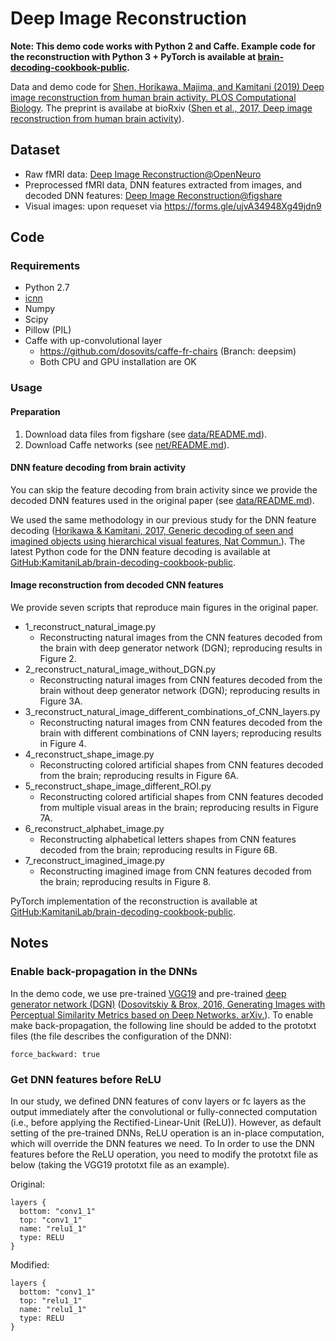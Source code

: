 # Deep Image Reconstruction

**Note: This demo code works with Python 2 and Caffe. Example code for the reconstruction with Python 3 + PyTorch is available at [brain-decoding-cookbook-public](https://github.com/KamitaniLab/brain-decoding-cookbook-public/tree/main/reconstruction).**


Data and demo code for [Shen, Horikawa, Majima, and Kamitani (2019) Deep image reconstruction from human brain activity. PLOS Computational Biology](https://doi.org/10.1371/journal.pcbi.1006633).
The preprint is availabe at bioRxiv ([Shen et al., 2017, Deep image reconstruction from human brain activity](https://www.biorxiv.org/content/early/2017/12/30/240317)).

## Dataset

- Raw fMRI data: [Deep Image Reconstruction@OpenNeuro](https://openneuro.org/datasets/ds001506)
- Preprocessed fMRI data, DNN features extracted from images, and decoded DNN features: [Deep Image Reconstruction@figshare](https://figshare.com/articles/Deep_Image_Reconstruction/7033577)
- Visual images: upon requeset via <https://forms.gle/ujvA34948Xg49jdn9>

## Code

### Requirements

- Python 2.7
- [icnn](https://github.com/KamitaniLab/icnn)
- Numpy
- Scipy
- Pillow (PIL)
- Caffe with up-convolutional layer
    - https://github.com/dosovits/caffe-fr-chairs (Branch: deepsim)
    - Both CPU and GPU installation are OK

### Usage

#### Preparation

1. Download data files from figshare (see [data/README.md](data/README.md)).
2. Download Caffe networks (see [net/README.md](net/README.md)).

#### DNN feature decoding from brain activity

You can skip the feature decoding from brain activity since we provide the decoded DNN features used in the original paper (see [data/README.md](data/README.md)).

We used the same methodology in our previous study for the DNN feature decoding ([Horikawa & Kamitani, 2017, Generic decoding of seen and imagined objects using hierarchical visual features, Nat Commun.](https://www.nature.com/articles/ncomms15037)).
The latest Python code for the DNN feature decoding is available at [GitHub:KamitaniLab/brain-decoding-cookbook-public](https://github.com/KamitaniLab/brain-decoding-cookbook-public).

#### Image reconstruction from decoded CNN features

We provide seven scripts that reproduce main figures in the original paper.

- 1_reconstruct_natural_image.py
    - Reconstructing natural images from the CNN features decoded from the brain with deep generator network (DGN); reproducing results in Figure 2.
- 2_reconstruct_natural_image_without_DGN.py
    - Reconstructing natural images from CNN features decoded from the brain without deep generator network (DGN); reproducing results in Figure 3A.
- 3_reconstruct_natural_image_different_combinations_of_CNN_layers.py
    - Reconstructing natural images from CNN features decoded from the brain with different combinations of CNN layers; reproducing results in Figure 4.
- 4_reconstruct_shape_image.py
    - Reconstructing colored artificial shapes from CNN features decoded from the brain; reproducing results in Figure 6A.
- 5_reconstruct_shape_image_different_ROI.py
    - Reconstructing colored artificial shapes from CNN features decoded from multiple visual areas in the brain; reproducing results in Figure 7A.
- 6_reconstruct_alphabet_image.py
    - Reconstructing alphabetical letters shapes from CNN features decoded from the brain; reproducing results in Figure 6B.
- 7_reconstruct_imagined_image.py
    - Reconstructing imagined image from CNN features decoded from the brain; reproducing results in Figure 8.

PyTorch implementation of the reconstruction is available at [GitHub:KamitaniLab/brain-decoding-cookbook-public](https://github.com/KamitaniLab/brain-decoding-cookbook-public).

## Notes

### Enable back-propagation in the DNNs

In the demo code, we use pre-trained [VGG19](http://www.robots.ox.ac.uk/~vgg/software/very_deep/caffe/VGG_ILSVRC_19_layers.caffemodel) and pre-trained [deep generator network (DGN)](https://lmb.informatik.uni-freiburg.de/resources/binaries/arxiv2016_alexnet_inversion_with_gans/release_deepsim_v0.zip) ([Dosovitskiy & Brox, 2016, Generating Images with Perceptual Similarity Metrics based on Deep Networks. arXiv.](https://arxiv.org/abs/1602.02644)).
To enable make back-propagation, the following line should be added to the prototxt files (the file describes the configuration of the DNN):

```
force_backward: true
```

### Get DNN features before ReLU

In our study, we defined DNN features of conv layers or fc layers as the output immediately after the convolutional or fully-connected computation (i.e., before applying the Rectified-Linear-Unit (ReLU)).
However, as default setting of the pre-trained DNNs, ReLU operation is an in-place computation, which will override the DNN features we need.
To In order to use the DNN features before the ReLU operation, you need to modify the prototxt file as below (taking the VGG19 prototxt file as an example).

Original:

```
layers {
  bottom: "conv1_1"
  top: "conv1_1"
  name: "relu1_1"
  type: RELU
}
```

Modified:

```
layers {
  bottom: "conv1_1"
  top: "relu1_1"
  name: "relu1_1"
  type: RELU
}
```
